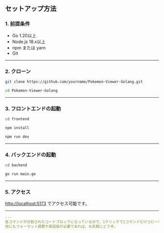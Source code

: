 ## セットアップ方法

### 1. 前提条件
- Go 1.20以上  
- Node.js 18.x以上  
- npm または yarn  
- Git  

---

### 2. クローン

```bash
git clone https://github.com/yourname/Pokemon-Viewer-Golang.git
```

```bash
cd Pokemon-Viewer-Golang
```

---

### 3. フロントエンドの起動

```bash
cd frontend
```

```bash
npm install
```

```bash
npm run dev
```

---

### 4. バックエンドの起動

```bash
cd backend
```

```bash
go run main.go
```

---

### 5. アクセス

[http://localhost:5173](http://localhost:5173) でアクセス可能です。

---

```yaml
---
各コマンドが分割されたコードブロックになっているので、1クリックで1コマンドだけコピー可能です！
他にもフォーマット調整や英語版が必要であれば、お気軽にどうぞ。
```
